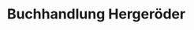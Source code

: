 ---
title: "Buchhandlung Hergeröder"
url: /schoenberg-holstein/buchhandlung-hergeroeder/
shop: Bücher
---